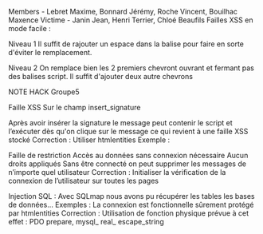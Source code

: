 Members - Lebret Maxime, Bonnard Jérémy, Roche Vincent, Bouilhac Maxence
Victime - Janin Jean, Henri Terrier, Chloé Beaufils 
Failles XSS en mode facile : 

Niveau 1
Il suffit de rajouter un espace dans la balise pour faire en sorte d'éviter le remplacement.

Niveau 2
On remplace bien les 2 premiers chevront ouvrant et fermant pas des balises script. Il suffit d'ajouter deux autre chevrons

NOTE HACK Groupe5


Faille XSS
 Sur le champ insert_signature

Après avoir insérer la signature le message peut contenir le script et l’exécuter dès qu'on clique sur le message ce qui revient à une faille XSS stocké 
Correction :
Utiliser htmlentities
Exemple : <script>document.cookie</script>

Faille de restriction
Accès au données sans connexion nécessaire 
Aucun droits appliqués
Sans être connecté on peut supprimer les messages de n’importe quel utilisateur 
Correction : 
Initialiser la vérification de la connexion de l’utilisateur sur toutes les pages

Injection SQL :
Avec SQLmap nous avons pu récupérer les tables les bases de données… 
Exemples :
La connexion est fonctionnelle sûrement protégé par htmlentities 
Correction : 
Utilisation de fonction physique prévue à cet effet : PDO prepare, mysql_  real_ escape_string
